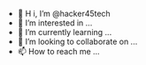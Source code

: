 - 👋 H
i, I’m @hacker45tech
- 👀 I’m interested in ...
- 🌱 I’m currently learning ...
- 💞️ I’m looking to collaborate on ...
- 📫 How to reach me ...

<!---
hacker45tech/hacker45tech is a ✨ special ✨ repository because its `README.md` (this file) appears on your GitHub profile.
You can click the Preview link to take a look at your changes.
--->

